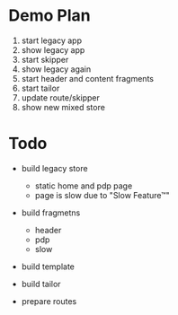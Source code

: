 # Demo Plan

1. start legacy app
2. show legacy app
3. start skipper
4. show legacy again
5. start header and content fragments
6. start tailor
7. update route/skipper
8. show new mixed store


# Todo

- build legacy store
  - static home and pdp page
  - page is slow due to "Slow Feature™"

- build fragmetns
  - header
  - pdp
  - slow

- build template
- build tailor
- prepare routes

